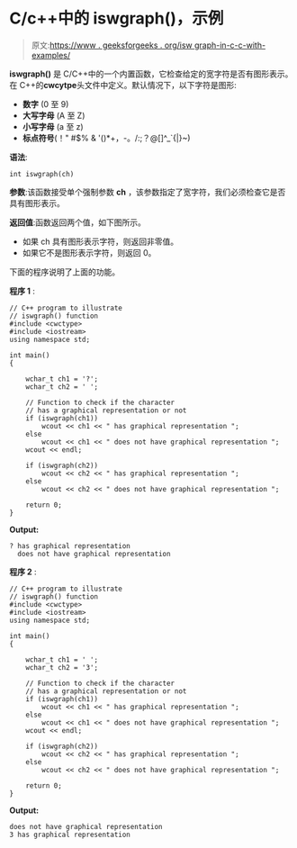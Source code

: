 # C/c++中的 iswgraph()，示例

> 原文:[https://www . geeksforgeeks . org/isw graph-in-c-c-with-examples/](https://www.geeksforgeeks.org/iswgraph-in-c-c-with-examples/)

**iswgraph()** 是 C/C++中的一个内置函数，它检查给定的宽字符是否有图形表示。在 C++的**cwcytpe**头文件中定义。默认情况下，以下字符是图形:

*   **数字** (0 至 9)
*   **大写字母** (A 至 Z)
*   **小写字母** (a 至 z)
*   **标点符号**(！" #$% & '()*+，-。/:;？@[\]^_`{|}~)

**语法**:

```
int iswgraph(ch)
```

**参数**:该函数接受单个强制参数 **ch** ，该参数指定了宽字符，我们必须检查它是否具有图形表示。

**返回值**:函数返回两个值，如下图所示。

*   如果 ch 具有图形表示字符，则返回非零值。
*   如果它不是图形表示字符，则返回 0。

下面的程序说明了上面的功能。

**程序 1** :

```
// C++ program to illustrate
// iswgraph() function
#include <cwctype>
#include <iostream>
using namespace std;

int main()
{

    wchar_t ch1 = '?';
    wchar_t ch2 = ' ';

    // Function to check if the character
    // has a graphical representation or not
    if (iswgraph(ch1))
        wcout << ch1 << " has graphical representation ";
    else
        wcout << ch1 << " does not have graphical representation ";
    wcout << endl;

    if (iswgraph(ch2))
        wcout << ch2 << " has graphical representation ";
    else
        wcout << ch2 << " does not have graphical representation ";

    return 0;
}
```

**Output:**

```
? has graphical representation 
  does not have graphical representation

```

**程序 2** :

```
// C++ program to illustrate
// iswgraph() function
#include <cwctype>
#include <iostream>
using namespace std;

int main()
{

    wchar_t ch1 = ' ';
    wchar_t ch2 = '3';

    // Function to check if the character
    // has a graphical representation or not
    if (iswgraph(ch1))
        wcout << ch1 << " has graphical representation ";
    else
        wcout << ch1 << " does not have graphical representation ";
    wcout << endl;

    if (iswgraph(ch2))
        wcout << ch2 << " has graphical representation ";
    else
        wcout << ch2 << " does not have graphical representation ";

    return 0;
}
```

**Output:**

```
does not have graphical representation 
3 has graphical representation

```